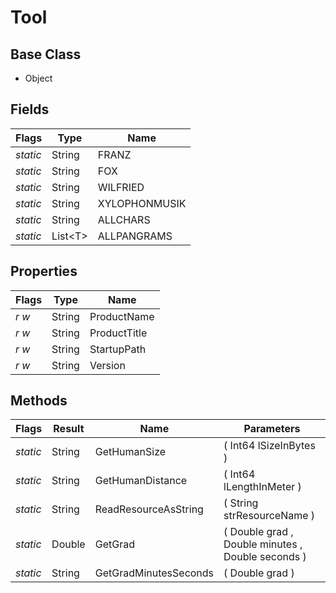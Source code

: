# Tool
## Base Class
- Object
## Fields
Flags|Type|Name
-|-|-
*static*|String|FRANZ
*static*|String|FOX
*static*|String|WILFRIED
*static*|String|XYLOPHONMUSIK
*static*|String|ALLCHARS
*static*|List&lt;T&gt;|ALLPANGRAMS
## Properties
Flags|Type|Name
-|-|-
*r* *w*|String|ProductName
*r* *w*|String|ProductTitle
*r* *w*|String|StartupPath
*r* *w*|String|Version
## Methods
Flags|Result|Name|Parameters
-|-|-|-
*static*|String|GetHumanSize|( Int64 lSizeInBytes )
*static*|String|GetHumanDistance|( Int64 lLengthInMeter )
*static*|String|ReadResourceAsString|( String strResourceName )
*static*|Double|GetGrad|( Double grad , Double minutes , Double seconds )
*static*|String|GetGradMinutesSeconds|( Double grad )
